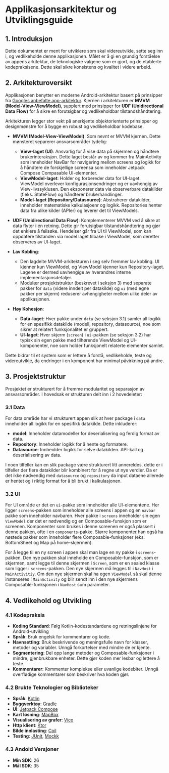 # Applikasjonsarkitektur og Utviklingsguide

## 1. Introduksjon

Dette dokumentet er ment for utviklere som skal videreutvikle, sette seg inn i, og vedlikeholde denne applikasjonen. Målet er å gi en grundig forståelse av appens arkitektur, de teknologiske valgene som er gjort, og de etablerte kodepraksisene. Dette skal sikre konsistens og kvalitet i videre arbeid.

## 2. Arkitekturoversikt

Applikasjonen benytter en moderne Android-arkitektur basert på prinsipper fra [Googles anbefalte app-arkitektur](https://developer.android.com/topic/architecture). Kjernen i arkitekturen er **MVVM (Model-View-ViewModel)**, supplert med prinsipper for **UDF (Unidirectional Data Flow)** for å sikre en forutsigbar og vedlikeholdbar tilstandshåndtering.

Arkitekturen legger stor vekt på anerkjente objektorienterte prinsipper og designmønstre for å bygge en robust og vedlikeholdbar kodebase.

*   **MVVM (Model-View-ViewModel)**: Som nevnt er MVVM kjernen. Dette mønsteret separerer ansvarsområder tydelig:
    *   **View-laget (UI)**: Ansvarlig for å vise data på skjermen og håndtere brukerinteraksjon. Dette laget består av og kommer fra MainActivity som inneholder NavBar for navigering mellom screens og logikk for å håndtere de forskjellige screensa som inneholder Jetpack Compose Compasable UI-elementer.
    *   **ViewModel-laget**: Holder og forbereder data for UI-laget. ViewModel overlever konfigurasjonsendringer og er uavhengig av View-livssyklusen. Den eksponerer data via observerbare datakilder (f.eks. StateFlow) og håndterer brukerhandlinger.
    *   **Model-laget (Repository/Datasource)**: Abstraherer datakilder, inneholder matematiske kalkulasjoenr og logikk. Repositories henter data fra ulike kilder (APIer) og leverer det til ViewModels.
*   **UDF (Unidirectional Data Flow)**: Komplementerer MVVM ved å sikre at data flyter i én retning. Dette gir forutsigbar tilstandshåndtering og gjør det enklere å feilsøke. Hendelser går fra UI til ViewModel, som kan oppdatere tilstanden via model laget tilbake i ViewModel, som deretter observeres av UI-laget.

*   **Lav Kobling**:
    *   Den lagdelte MVVM-arkitekturen i seg selv fremmer lav kobling. UI kjenner kun ViewModel, og ViewModel kjenner kun Repository-laget. Lagene er dermed uavhengige av hverandres interne implementasjonsdetaljer.
    *   Modulær prosjektstruktur (beskrevet i seksjon 3) med separate pakker for `data` (videre inndelt per datakilde) og `ui` (med egne pakker per skjerm) reduserer avhengigheter mellom ulike deler av applikasjonen.

*   **Høy Kohesjon**:
    *   **Data-laget**: Hver pakke under `data` (se seksjon 3.1) samler all logikk for en spesifikk datakilde (modell, repository, datasource), noe som sikrer at relatert funksjonalitet er gruppert.
    *   **UI-laget**: Hver skjerm (`screen`) i `ui`-pakken (se seksjon 3.2) har typisk sin egen pakke med tilhørende ViewModel og UI-komponenter, noe som holder funksjonelt relaterte elementer samlet.

Dette bidrar til et system som er lettere å forstå, vedlikeholde, teste og videreutvikle, da endringer i en komponent har minimal påvirkning på andre.



## 3. Prosjektstruktur

Prosjektet er strukturert for å fremme modularitet og separasjon av ansvarsområder. I hovedsak er strukturen delt inn i 2 hovedeleter:

### 3.1 Data

For data område har vi strukturert appen slik at hver package i `data`  inneholder all logikk for en spesifikk datakilde. Dette inkluderer: 

*   **model**: Inneholder datamodeller for deserialisering og ferdig format av data.
*   **Repository**: Inneholder logikk for å hente og formatere. 
*   **Datasource**: Innheolder logikk for selve datakilden. API-kall og deserialisering av data.

I noen tilfeller kan en slik package være strukturert litt annereldes, dette er i tilfeller der flere datakilder blir kombinert for å regne ut nye verdier. Da er det ikke nødvendig med  `datasource` og `repository` da input dataene allerede er hentet og i riktig format for å bli brukt i kalkulasjonen.

### 3.2 UI 

For UI område er det en `ui`-pakke som inneholder alle UI-elementene. Her ligger `screens`-pakken som inneholder alle screens i appen og en `navbar` pakke som inneholder navbaren. Hver pakke i `screens` inneholder sin egen `ViewModel` der det er nødvendig og en Composable-funskjon som er screenen. Komponenter som brukes i denne screenen er også plassert i denne pakken, ofte i en `components`-pakke. Større komponenter han også ha nøstede pakker som inneholder flere Composable-funksjoner (eks. BottomSheet og Map på home-skjermen). 

For å legge til en ny screen i appen skal man lage en ny pakke i `screens`-pakken. Den nye pakken skal inneholde en Composable-funskjon, som er skjermen, samt legge til denne skjermen i `Screen`, som er en sealed klasse som ligger i `screens`-pakken. Den nye skjermen må legges til i `NavHost` i `MainActivitiy`. Om den nye skjermen skal ha egen `ViewModel` så skal denne instanseres i `MainActivity` og blir sendt inn i den nye skjermens Composable-funksjonen i `NavHost` som parameter.


## 4. Vedlikehold og Utvikling

### 4.1 Kodepraksis
*   **Koding Standard**: Følg Kotlin-kodestandardene og retningslinjene for Android-utvikling
*   **Språk**: Bruk engelsk for kommentarer og kode.
*   **Navnsetting**: Bruk beskrivende og meningsfulle navn for klasser, metoder og variabler. Unngå forkortelser med mindre de er kjente.
*   **Segmentering**: Del opp lange metoder og Composable-funksjoner i mindre, gjenbrukbare enheter. Dette gjør koden mer lesbar og lettere å teste.
*   **Kommentarer**: Kommenter komplekse eller uvanlige kodebiter. Unngå overflødige kommentarer som beskriver hva koden gjør.


### 4.2 Brukte Teknologier og Biblioteker
*   **Språk**: [Kotlin](https://kotlinlang.org/)
*   **Byggverktøy**: [Gradle](https://gradle.org/)
*   **UI**: [Jetpack Compose](https://developer.android.com/jetpack/compose)
*   **Kart løsning**: [MapBox](https://docs.mapbox.com/android/maps/guides/)
*   **Visualisering av grafer**: [Vico](https://github.com/patrykandpatrick/vico)
*   **Http klient**: [Ktor](https://ktor.io/)
*   **Bilde innlasting**: [Coil](https://coil-kt.github.io/coil/)
*   **Testing**: [JUnit](https://junit.org/junit5/), [Mockk](https://mockk.io/)

### 4.3 Andoid Versjoner
*   **Min SDK**: 26
*   **Mål SDK**: 35
